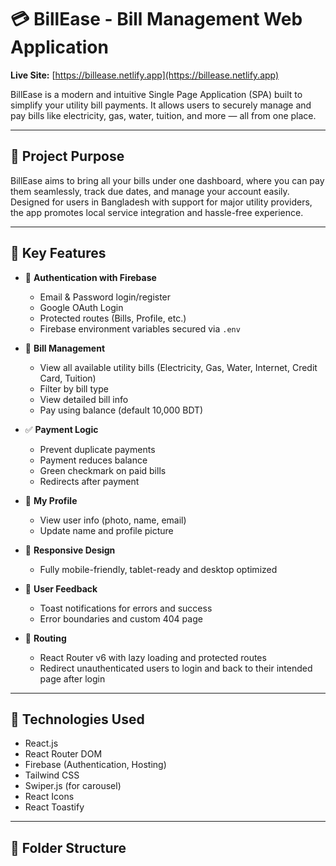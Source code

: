 # 💳 BillEase - Bill Management Web Application

**Live Site:** [https://billease.netlify.app](https://billease.netlify.app)

BillEase is a modern and intuitive Single Page Application (SPA) built to simplify your utility bill payments. It allows users to securely manage and pay bills like electricity, gas, water, tuition, and more — all from one place.

---

## 📌 Project Purpose

BillEase aims to bring all your bills under one dashboard, where you can pay them seamlessly, track due dates, and manage your account easily. Designed for users in Bangladesh with support for major utility providers, the app promotes local service integration and hassle-free experience.

---

## 🌟 Key Features

- 🔐 **Authentication with Firebase**
  - Email & Password login/register
  - Google OAuth Login
  - Protected routes (Bills, Profile, etc.)
  - Firebase environment variables secured via `.env`

- 🧾 **Bill Management**
  - View all available utility bills (Electricity, Gas, Water, Internet, Credit Card, Tuition)
  - Filter by bill type
  - View detailed bill info
  - Pay using balance (default 10,000 BDT)

- ✅ **Payment Logic**
  - Prevent duplicate payments
  - Payment reduces balance
  - Green checkmark on paid bills
  - Redirects after payment

- 👤 **My Profile**
  - View user info (photo, name, email)
  - Update name and profile picture

- 📱 **Responsive Design**
  - Fully mobile-friendly, tablet-ready and desktop optimized

- 💬 **User Feedback**
  - Toast notifications for errors and success
  - Error boundaries and custom 404 page

- 🔁 **Routing**
  - React Router v6 with lazy loading and protected routes
  - Redirect unauthenticated users to login and back to their intended page after login

---

## 🧪 Technologies Used

- React.js
- React Router DOM
- Firebase (Authentication, Hosting)
- Tailwind CSS
- Swiper.js (for carousel)
- React Icons
- React Toastify

---

## 📁 Folder Structure

